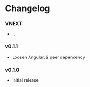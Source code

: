 # Changelog

### VNEXT
* ...

### v0.1.1
* Loosen AngularJS peer dependency

### v0.1.0
* Initial release
